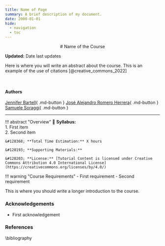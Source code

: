 ```yaml
---
title: Name of Page
summary: A brief description of my document.
date: 2000-01-01
hide:
  - navigation
  - toc
---
```


<!--
# Put above to hide navigation (left), toc (right) or footer (bottom)

hide:
  - navigation 
  - toc
  - footer 

# You should hide the navigation if there are no subsections
# You should hide the Table of Contents if there are no important titles
-->

<center>
# Name of the Course
</center>

**Updated:** Date last updates

Here is where you will write an abstract about the course. This is an example of the use of citations [@creative_commons_2022]

<br>

<!-- AUTHORS -->
<!-- Format: [author name](link to author page){ .md-button } -->
<h4>Authors</h4>

[Jennifer Bartell](https://www.linkedin.com/in/jagbartell/?originalSubdomain=dk){ .md-button }
[José Alejandro Romero Herrera](https://www.linkedin.com/in/jose-alejandro-romero-herrera/){ .md-button }
[Samuele Soraggi](https://www.linkedin.com/in/samuelesoraggi/){ .md-button }

<hr>

<!-- OVERVIEW OF COURSE -->
!!! abstract "Overview"
    &#128172; **Syllabus:**    
        1. First item  
        2. Second item  

    &#128368; **Total Time Estimation:** X hours  

    &#128193; **Supporting Materials:**  

    &#128203; **License:** [Tutorial Content is licensed under Creative Commons Attribution 4.0 International License](https://creativecommons.org/licenses/by/4.0/)


!!! warning "Course Requirements"
    - First requirement
    - Second requirement


This is where you should write a longer introduction to the course.

### Acknowledgements

- First acknowledgement

### References

\bibliography
